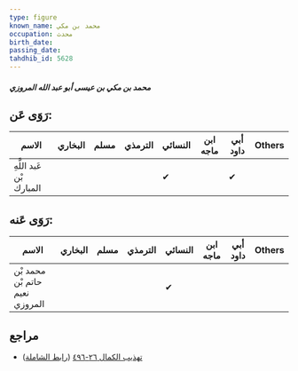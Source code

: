 ```yaml
---
type: figure
known_name: محمد بن مكي
occupation: محدث
birth_date:
passing_date:
tahdhib_id: 5628
---
```

##### محمد بن مكي بن عيسى أبو عبد الله المروزي

## رَوَى عَن:
| الاسم                    | البخاري | مسلم | الترمذي | النسائي | ابن ماجه | أبي داود | Others |
| ------------------------ | ------- | ---- | ------- | ------- | -------- | -------- | ------ |
| عَبد اللَّهِ بْن المبارك |         |      |         | ✔       |          | ✔        |        |
## رَوَى عَنه:
| الاسم                          | البخاري | مسلم | الترمذي | النسائي | ابن ماجه | أبي داود | Others |
| ------------------------------ | ------- | ---- | ------- | ------- | -------- | -------- | ------ |
| محمد بْن حاتم بْن نعيم المروزي |         |      |         | ✔       |          |          |        |
## مراجع
- [تهذيب الكمال ٢٦-٤٩٦](obsidian://open?vault=Tahdhib-al-Kamal&file=Figures/٥٦٢٨-محمد%20بن%20مكي%20بن%20عيسى%20أبو%20عبد%20الله%20المروزي) ([رابط الشاملة](https://shamela.ws/book/3722/14244))